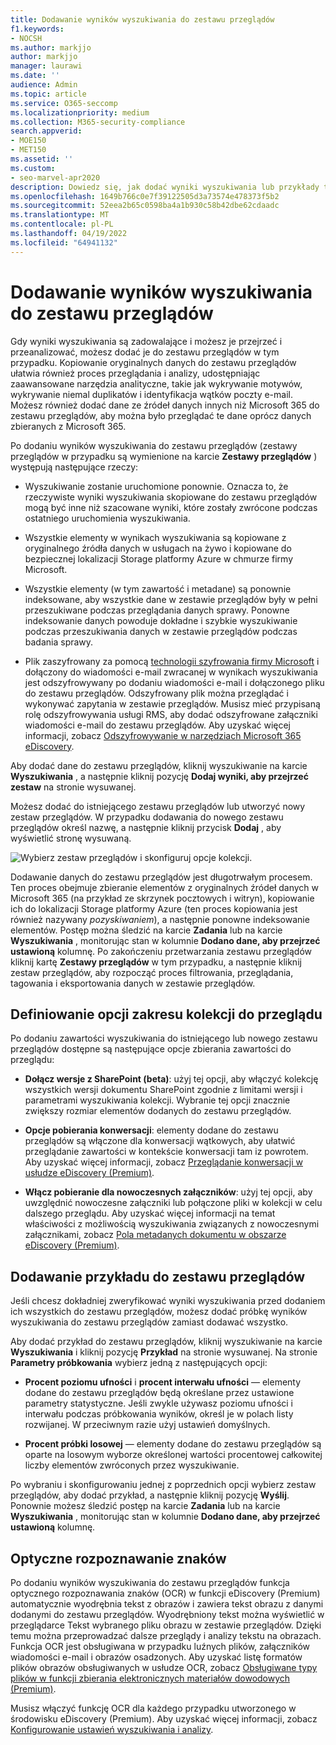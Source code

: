 ```yaml
---
title: Dodawanie wyników wyszukiwania do zestawu przeglądów
f1.keywords:
- NOCSH
ms.author: markjjo
author: markjjo
manager: laurawi
ms.date: ''
audience: Admin
ms.topic: article
ms.service: O365-seccomp
ms.localizationpriority: medium
ms.collection: M365-security-compliance
search.appverid:
- MOE150
- MET150
ms.assetid: ''
ms.custom:
- seo-marvel-apr2020
description: Dowiedz się, jak dodać wyniki wyszukiwania lub przykłady tych wyników wyszukiwania do zestawu przeglądu przypadków zbierania elektronicznych materiałów dowodowych (Premium).
ms.openlocfilehash: 1649b766c0e7f39122505d3a73574e478373f5b2
ms.sourcegitcommit: 52eea2b65c0598ba4a1b930c58b42dbe62cdaadc
ms.translationtype: MT
ms.contentlocale: pl-PL
ms.lasthandoff: 04/19/2022
ms.locfileid: "64941132"
---
```

# <a name="add-search-results-to-a-review-set"></a>Dodawanie wyników wyszukiwania do zestawu przeglądów

Gdy wyniki wyszukiwania są zadowalające i możesz je przejrzeć i przeanalizować, możesz dodać je do zestawu przeglądów w tym przypadku. Kopiowanie oryginalnych danych do zestawu przeglądów ułatwia również proces przeglądania i analizy, udostępniając zaawansowane narzędzia analityczne, takie jak wykrywanie motywów, wykrywanie niemal duplikatów i identyfikacja wątków poczty e-mail. Możesz również dodać dane ze źródeł danych innych niż Microsoft 365 do zestawu przeglądów, aby można było przeglądać te dane oprócz danych zbieranych z Microsoft 365.

Po dodaniu wyników wyszukiwania do zestawu przeglądów (zestawy przeglądów w przypadku są wymienione na karcie **Zestawy przeglądów** ) występują następujące rzeczy:

- Wyszukiwanie zostanie uruchomione ponownie. Oznacza to, że rzeczywiste wyniki wyszukiwania skopiowane do zestawu przeglądów mogą być inne niż szacowane wyniki, które zostały zwrócone podczas ostatniego uruchomienia wyszukiwania.

- Wszystkie elementy w wynikach wyszukiwania są kopiowane z oryginalnego źródła danych w usługach na żywo i kopiowane do bezpiecznej lokalizacji Storage platformy Azure w chmurze firmy Microsoft.

- Wszystkie elementy (w tym zawartość i metadane) są ponownie indeksowane, aby wszystkie dane w zestawie przeglądów były w pełni przeszukiwane podczas przeglądania danych sprawy. Ponowne indeksowanie danych powoduje dokładne i szybkie wyszukiwanie podczas przeszukiwania danych w zestawie przeglądów podczas badania sprawy.

- Plik zaszyfrowany za pomocą [technologii szyfrowania firmy Microsoft](encryption.md) i dołączony do wiadomości e-mail zwracanej w wynikach wyszukiwania jest odszyfrowywany po dodaniu wiadomości e-mail i dołączonego pliku do zestawu przeglądów. Odszyfrowany plik można przeglądać i wykonywać zapytania w zestawie przeglądów. Musisz mieć przypisaną rolę odszyfrowywania usługi RMS, aby dodać odszyfrowane załączniki wiadomości e-mail do zestawu przeglądów. Aby uzyskać więcej informacji, zobacz [Odszyfrowywanie w narzędziach Microsoft 365 eDiscovery](ediscovery-decryption.md).

Aby dodać dane do zestawu przeglądów, kliknij wyszukiwanie na karcie **Wyszukiwania** , a następnie kliknij pozycję **Dodaj wyniki, aby przejrzeć zestaw** na stronie wysuwanej.

Możesz dodać do istniejącego zestawu przeglądów lub utworzyć nowy zestaw przeglądów.  W przypadku dodawania do nowego zestawu przeglądów określ nazwę, a następnie kliknij przycisk **Dodaj** , aby wyświetlić stronę wysuwaną.

![Wybierz zestaw przeglądów i skonfiguruj opcje kolekcji.](../media/AeD_AddToReviewSet.png)

Dodawanie danych do zestawu przeglądów jest długotrwałym procesem. Ten proces obejmuje zbieranie elementów z oryginalnych źródeł danych w Microsoft 365 (na przykład ze skrzynek pocztowych i witryn), kopiowanie ich do lokalizacji Storage platformy Azure (ten proces kopiowania jest również nazywany *pozyskiwaniem*), a następnie ponowne indeksowanie elementów. Postęp można śledzić na karcie **Zadania** lub na karcie **Wyszukiwania** , monitorując stan w kolumnie **Dodano dane, aby przejrzeć ustawioną** kolumnę. Po zakończeniu przetwarzania zestawu przeglądów kliknij kartę **Zestawy przeglądów** w tym przypadku, a następnie kliknij zestaw przeglądów, aby rozpocząć proces filtrowania, przeglądania, tagowania i eksportowania danych w zestawie przeglądów.

## <a name="define-options-to-scope-your-collection-for-review"></a>Definiowanie opcji zakresu kolekcji do przeglądu

Po dodaniu zawartości wyszukiwania do istniejącego lub nowego zestawu przeglądów dostępne są następujące opcje zbierania zawartości do przeglądu:

- **Dołącz wersje z SharePoint (beta)**: użyj tej opcji, aby włączyć kolekcję wszystkich wersji dokumentu SharePoint zgodnie z limitami wersji i parametrami wyszukiwania kolekcji. Wybranie tej opcji znacznie zwiększy rozmiar elementów dodanych do zestawu przeglądów.

- **Opcje pobierania konwersacji**: elementy dodane do zestawu przeglądów są włączone dla konwersacji wątkowych, aby ułatwić przeglądanie zawartości w kontekście konwersacji tam iz powrotem. Aby uzyskać więcej informacji, zobacz [Przeglądanie konwersacji w usłudze eDiscovery (Premium)](conversation-review-sets.md).

- **Włącz pobieranie dla nowoczesnych załączników**: użyj tej opcji, aby uwzględnić nowoczesne załączniki lub połączone pliki w kolekcji w celu dalszego przeglądu. Aby uzyskać więcej informacji na temat właściwości z możliwością wyszukiwania związanych z nowoczesnymi załącznikami, zobacz [Pola metadanych dokumentu w obszarze eDiscovery (Premium)](document-metadata-fields-in-Advanced-eDiscovery.md).

## <a name="add-a-sample-to-a-review-set"></a>Dodawanie przykładu do zestawu przeglądów

Jeśli chcesz dokładniej zweryfikować wyniki wyszukiwania przed dodaniem ich wszystkich do zestawu przeglądów, możesz dodać próbkę wyników wyszukiwania do zestawu przeglądów zamiast dodawać wszystko.

Aby dodać przykład do zestawu przeglądów, kliknij wyszukiwanie na karcie **Wyszukiwania** i kliknij pozycję **Przykład** na stronie wysuwanej. Na stronie **Parametry próbkowania** wybierz jedną z następujących opcji:

- **Procent poziomu ufności** i **procent interwału ufności** — elementy dodane do zestawu przeglądów będą określane przez ustawione parametry statystyczne. Jeśli zwykle używasz poziomu ufności i interwału podczas próbkowania wyników, określ je w polach listy rozwijanej. W przeciwnym razie użyj ustawień domyślnych.

- **Procent próbki losowej** — elementy dodane do zestawu przeglądów są oparte na losowym wyborze określonej wartości procentowej całkowitej liczby elementów zwróconych przez wyszukiwanie.

Po wybraniu i skonfigurowaniu jednej z poprzednich opcji wybierz zestaw przeglądów, aby dodać przykład, a następnie kliknij pozycję **Wyślij**. Ponownie możesz śledzić postęp na karcie **Zadania** lub na karcie **Wyszukiwania** , monitorując stan w kolumnie **Dodano dane, aby przejrzeć ustawioną** kolumnę.

## <a name="optical-character-recognition"></a>Optyczne rozpoznawanie znaków

Po dodaniu wyników wyszukiwania do zestawu przeglądów funkcja optycznego rozpoznawania znaków (OCR) w funkcji eDiscovery (Premium) automatycznie wyodrębnia tekst z obrazów i zawiera tekst obrazu z danymi dodanymi do zestawu przeglądów. Wyodrębniony tekst można wyświetlić w przeglądarce Tekst wybranego pliku obrazu w zestawie przeglądów. Dzięki temu można przeprowadzać dalsze przeglądy i analizy tekstu na obrazach. Funkcja OCR jest obsługiwana w przypadku luźnych plików, załączników wiadomości e-mail i obrazów osadzonych. Aby uzyskać listę formatów plików obrazów obsługiwanych w usłudze OCR, zobacz [Obsługiwane typy plików w funkcji zbierania elektronicznych materiałów dowodowych (Premium)](supported-filetypes-ediscovery20.md#image).

Musisz włączyć funkcję OCR dla każdego przypadku utworzonego w środowisku eDiscovery (Premium). Aby uzyskać więcej informacji, zobacz [Konfigurowanie ustawień wyszukiwania i analizy](configure-search-and-analytics-settings-in-advanced-ediscovery.md#optical-character-recognition-ocr).
